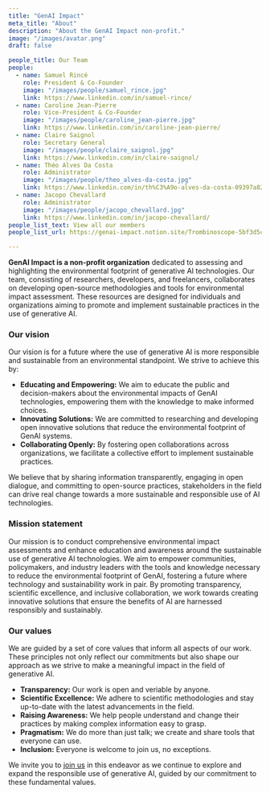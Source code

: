 ```yaml
---
title: "GenAI Impact"
meta_title: "About"
description: "About the GenAI Impact non-profit."
image: "/images/avatar.png"
draft: false

people_title: Our Team
people:
  - name: Samuel Rincé
    role: President & Co-Founder
    image: "/images/people/samuel_rince.jpg"
    link: https://www.linkedin.com/in/samuel-rince/
  - name: Caroline Jean-Pierre
    role: Vice-President & Co-Founder
    image: "/images/people/caroline_jean-pierre.jpg"
    link: https://www.linkedin.com/in/caroline-jean-pierre/
  - name: Claire Saignol
    role: Secretary General
    image: "/images/people/claire_saignol.jpg"
    link: https://www.linkedin.com/in/claire-saignol/
  - name: Théo Alves Da Costa
    role: Administrator
    image: "/images/people/theo_alves-da-costa.jpg"
    link: https://www.linkedin.com/in/th%C3%A9o-alves-da-costa-09397a82/
  - name: Jacopo Chevallard
    role: Administrator
    image: "/images/people/jacopo_chevallard.jpg"
    link: https://www.linkedin.com/in/jacopo-chevallard/
people_list_text: View all our members
people_list_url: https://genai-impact.notion.site/Trombinoscope-5bf3d5c819c643b498b3b363223f7add

---
```



**GenAI Impact is a non-profit organization** dedicated to assessing and highlighting the environmental footprint of generative AI technologies. Our team, consisting of researchers, developers, and freelancers, collaborates on developing open-source methodologies and tools for environmental impact assessment. These resources are designed for individuals and organizations aiming to promote and implement sustainable practices in the use of generative AI.


### Our vision

Our vision is for a future where the use of generative AI is more responsible and sustainable from an environmental standpoint. We strive to achieve this by:

- **Educating and Empowering:** We aim to educate the public and decision-makers about the environmental impacts of GenAI technologies, empowering them with the knowledge to make informed choices.
- **Innovating Solutions:** We are committed to researching and developing open innovative solutions that reduce the environmental footprint of GenAI systems.
- **Collaborating Openly:** By fostering open collaborations across organizations, we facilitate a collective effort to implement sustainable practices.

We believe that by sharing information transparently, engaging in open dialogue, and committing to open-source practices, stakeholders in the field can drive real change towards a more sustainable and responsible use of AI technologies.


### Mission statement

Our mission is to conduct comprehensive environmental impact assessments and enhance education and awareness around the sustainable use of generative AI technologies. We aim to empower communities, policymakers, and industry leaders with the tools and knowledge necessary to reduce the environmental footprint of GenAI, fostering a future where technology and sustainability work in pair. By promoting transparency, scientific excellence, and inclusive collaboration, we work towards creating innovative solutions that ensure the benefits of AI are harnessed responsibly and sustainably.


### Our values

We are guided by a set of core values that inform all aspects of our work. These principles not only reflect our commitments but also shape our approach as we strive to make a meaningful impact in the field of generative AI.

- **Transparency:** Our work is open and veriable by anyone.
- **Scientific Excellence:** We adhere to scientific methodologies and stay up-to-date with the latest advancements in the field.
- **Raising Awareness:** We help people understand and change their practices by making complex information easy to grasp.
- **Pragmatism:** We do more than just talk; we create and share tools that everyone can use.
- **Inclusion:** Everyone is welcome to join us, no exceptions.

We invite you to [join us](../contact) in this endeavor as we continue to explore and expand the responsible use of generative AI, guided by our commitment to these fundamental values.
